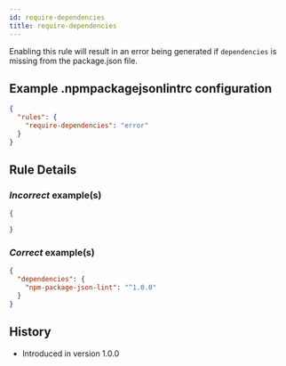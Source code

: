 ```yaml
---
id: require-dependencies
title: require-dependencies
---
```


Enabling this rule will result in an error being generated if `dependencies` is missing from the package.json file.

## Example .npmpackagejsonlintrc configuration

```json
{
  "rules": {
    "require-dependencies": "error"
  }
}
```

## Rule Details

### *Incorrect* example(s)

```json
{

}
```

### *Correct* example(s)

```json
{
  "dependencies": {
    "npm-package-json-lint": "^1.0.0"
  }
}
```

## History

* Introduced in version 1.0.0

